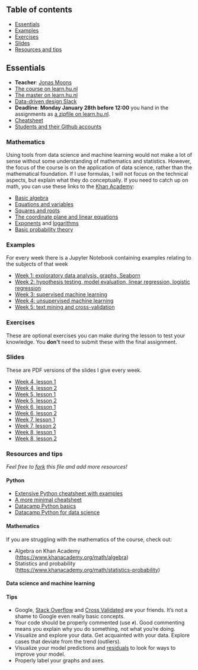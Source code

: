 ## Table of contents
* [Essentials](#essentials)
* [Examples](#examples)
* [Exercises](#exercises)
* [Slides](#slides)
* [Resources and tips](#resources-and-tips)

## Essentials
* **Teacher**: [Jonas Moons](mailto:jonas.moons@hu.nl)
* [The course on learn.hu.nl](https://learn.hu.nl/course/view.php?id=802)
* [The master on learn.hu.nl](https://learn.hu.nl/course/index.php?categoryid=93)
* [Data-driven design Slack](https://datadrivendesign2018.slack.com/)
* **Deadline**: **Monday January 28th before 12:00** you hand in the assignments as [a zipfile on learn.hu.nl](https://learn.hu.nl/mod/assign/view.php?id=65961).
* [Cheatsheet](cheatsheet.md)
* [Students and their Github accounts](students.md)

### Mathematics
Using tools from data science and machine learning would not make a lot of sense without some understanding of mathematics and statistics. However, the focus of the course is on the application of data science, rather than the mathematical foundation. If I use formulas, I will not focus on the technical aspects, but explain what they do conceptually. If you need to catch up on math, you can use these links to the [Khan Academy](https://www.khanacademy.org/):

* [Basic algebra](https://www.khanacademy.org/math/algebra/introduction-to-algebra)
* [Equations and variables](https://www.khanacademy.org/math/algebra/one-variable-linear-equations)
* [Squares and roots](https://www.khanacademy.org/math/in-eighth-grade-math/squares-square-roots)
* [The coordinate plane and linear equations](https://www.khanacademy.org/math/algebra/two-var-linear-equations)
* [Exponents](https://www.khanacademy.org/math/pre-algebra/pre-algebra-exponents-radicals#pre-algebra-exponents) and [logarithms](https://www.khanacademy.org/math/algebra2/exponential-and-logarithmic-functions/introduction-to-logarithms/a/intro-to-logarithms)
* [Basic probability theory](https://www.khanacademy.org/math/probability/probability-geometry#probability-basics)

### Examples
For every week there is a Jupyter Notebook containing examples relating to the subjects of that week
* [Week 1: exploratory data analysis, graphs, Seaborn](examples/examples-1.ipynb)
* [Week 2: hypothesis testing, model evaluation, linear regression, logistic regression](examples/examples-2.ipynb)
* [Week 3: supervised machine learning](examples/examples-3.ipynb)
* [Week 4: unsupervised machine learning](examples/examples-4.ipynb)
* [Week 5: text mining and cross-validation](examples/examples-5.ipynb)

### Exercises
These are optional exercises you can make during the lesson to test your knowledge. You **don't** need to submit these with the final assignment.

### Slides
These are PDF versions of the slides I give every week.
* [Week 4, lesson 1](slides/ddl-w4l1.pdf)
* [Week 4, lesson 2](slides/ddl-w4l2.pdf)
* [Week 5, lesson 1](slides/ddl-w5l1.pdf)
* [Week 5, lesson 2](slides/ddl-w5l2.pdf)
* [Week 6, lesson 1](slides/ddl-w6l1.pdf)
* [Week 6, lesson 2](slides/ddl-w6l2.pdf)
* [Week 7, lesson 1](slides/ddl-w7l1.pdf)
* [Week 7, lesson 2](slides/ddl-w7l2.pdf)
* [Week 8, lesson 1](slides/ddl-w8l1.pdf)
* [Week 8, lesson 2](slides/ddl-w8l2.pdf)

### Resources and tips
*Feel free to [fork](https://help.github.com/articles/fork-a-repo/) this file and add more resources!*

#### Python
* [Extensive Python cheatsheet with examples](https://github.com/wilfredinni/python-cheatsheet#python-basics)
* [A more minimal cheatsheet](https://learnxinyminutes.com/docs/python3/)
* [Datacamp Python basics](https://campus.datacamp.com/courses/intro-to-python-for-data-science/chapter-1-python-basics)
* [Datacamp Python for data science](https://campus.datacamp.com/courses/intro-to-python-for-data-science/)

#### Mathematics
If you are struggling with the mathematics of the course, check out:
* Algebra on Khan Academy (https://www.khanacademy.org/math/algebra)
* Statistics and probability (https://www.khanacademy.org/math/statistics-probability)

#### Data science and machine learning

#### Tips
* Google, [Stack Overflow](https://stackoverflow.com/) and [Cross Validated](https://stats.stackexchange.com/) are your friends. It’s not a shame to Google even really basic concepts.
* Your code should be properly commented (use `#`). Good commenting means you explain why you do something, not what you’re doing.
* Visualize and explore your data. Get acquainted with your data. Explore cases that deviate from the trend (outliers).
* Visualize your model predictions and [residuals](http://blog.minitab.com/blog/adventures-in-statistics-2/why-you-need-to-check-your-residual-plots-for-regression-analysis) to look for ways to improve your model. 
* Properly label your graphs and axes.
